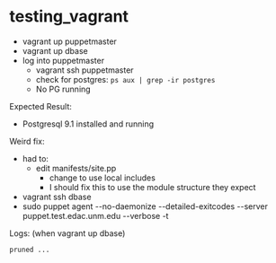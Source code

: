 testing_vagrant
===============

* vagrant up puppetmaster
* vagrant up dbase
* log into puppetmaster
  * vagrant ssh puppetmaster
  * check for postgres: `ps aux | grep -ir postgres`
  * No PG running


Expected Result:
  * Postgresql 9.1 installed and running

Weird fix:
  * had to:
    * edit manifests/site.pp
      * change to use local includes
      * I should fix this to use the module structure they expect
  * vagrant ssh dbase
  * sudo puppet agent --no-daemonize --detailed-exitcodes --server puppet.test.edac.unm.edu --verbose -t

Logs:  (when vagrant up dbase)

    pruned ...

